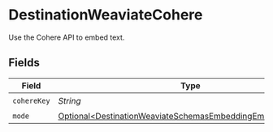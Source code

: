 # DestinationWeaviateCohere

Use the Cohere API to embed text.


## Fields

| Field                                                                                                                                  | Type                                                                                                                                   | Required                                                                                                                               | Description                                                                                                                            |
| -------------------------------------------------------------------------------------------------------------------------------------- | -------------------------------------------------------------------------------------------------------------------------------------- | -------------------------------------------------------------------------------------------------------------------------------------- | -------------------------------------------------------------------------------------------------------------------------------------- |
| `cohereKey`                                                                                                                            | *String*                                                                                                                               | :heavy_check_mark:                                                                                                                     | N/A                                                                                                                                    |
| `mode`                                                                                                                                 | [Optional\<DestinationWeaviateSchemasEmbeddingEmbeddingMode>](../../models/shared/DestinationWeaviateSchemasEmbeddingEmbeddingMode.md) | :heavy_minus_sign:                                                                                                                     | N/A                                                                                                                                    |